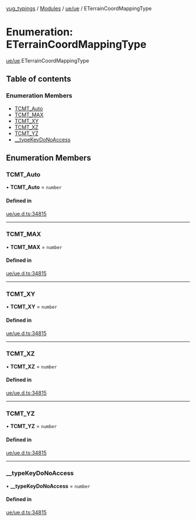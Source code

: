 [yug_typings](../README.md) / [Modules](../modules.md) / [ue/ue](../modules/ue_ue.md) / ETerrainCoordMappingType

# Enumeration: ETerrainCoordMappingType

[ue/ue](../modules/ue_ue.md).ETerrainCoordMappingType

## Table of contents

### Enumeration Members

- [TCMT\_Auto](ue_ue.ETerrainCoordMappingType.md#tcmt_auto)
- [TCMT\_MAX](ue_ue.ETerrainCoordMappingType.md#tcmt_max)
- [TCMT\_XY](ue_ue.ETerrainCoordMappingType.md#tcmt_xy)
- [TCMT\_XZ](ue_ue.ETerrainCoordMappingType.md#tcmt_xz)
- [TCMT\_YZ](ue_ue.ETerrainCoordMappingType.md#tcmt_yz)
- [\_\_typeKeyDoNoAccess](ue_ue.ETerrainCoordMappingType.md#__typekeydonoaccess)

## Enumeration Members

### TCMT\_Auto

• **TCMT\_Auto** = `number`

#### Defined in

[ue/ue.d.ts:34815](https://github.com/YugMetaverse/yug_typings/blob/25cad34/ue/ue.d.ts#L34815)

___

### TCMT\_MAX

• **TCMT\_MAX** = `number`

#### Defined in

[ue/ue.d.ts:34815](https://github.com/YugMetaverse/yug_typings/blob/25cad34/ue/ue.d.ts#L34815)

___

### TCMT\_XY

• **TCMT\_XY** = `number`

#### Defined in

[ue/ue.d.ts:34815](https://github.com/YugMetaverse/yug_typings/blob/25cad34/ue/ue.d.ts#L34815)

___

### TCMT\_XZ

• **TCMT\_XZ** = `number`

#### Defined in

[ue/ue.d.ts:34815](https://github.com/YugMetaverse/yug_typings/blob/25cad34/ue/ue.d.ts#L34815)

___

### TCMT\_YZ

• **TCMT\_YZ** = `number`

#### Defined in

[ue/ue.d.ts:34815](https://github.com/YugMetaverse/yug_typings/blob/25cad34/ue/ue.d.ts#L34815)

___

### \_\_typeKeyDoNoAccess

• **\_\_typeKeyDoNoAccess** = `number`

#### Defined in

[ue/ue.d.ts:34815](https://github.com/YugMetaverse/yug_typings/blob/25cad34/ue/ue.d.ts#L34815)
